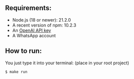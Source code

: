 ## Requirements:

-   Node.js (18 or newer): 21.2.0
-   A recent version of npm: 10.2.3
-   An [OpenAI API key](https://beta.openai.com/signup)
-   A WhatsApp account

## How to run:
You just type it into your terminal: (place in your root project)

```$ make run```


